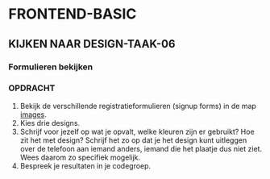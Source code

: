 # FRONTEND-BASIC

## KIJKEN NAAR DESIGN-TAAK-06

### Formulieren bekijken

### OPDRACHT

1. Bekijk de verschillende registratieformulieren (signup forms) in de map [images](https://github.com/ROC-van-Amsterdam-College-Amstelland/FRONTEND-BASIC/blob/master/02%20-%20Kijken%20naar%20design/taak06/images).
2. Kies drie designs.
3. Schrijf voor jezelf op wat je opvalt, welke kleuren zijn er gebruikt? Hoe zit het met design? Schrijf het zo op dat je het design kunt uitleggen over de telefoon aan iemand anders, iemand die het plaatje dus niet ziet. Wees daarom zo specifiek mogelijk.
4. Bespreek je resultaten in je codegroep.
